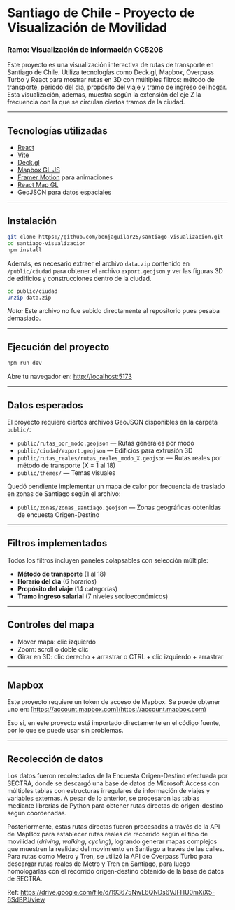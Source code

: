 # Santiago de Chile - Proyecto de Visualización de Movilidad
### Ramo: Visualización de Información CC5208

Este proyecto es una visualización interactiva de rutas de transporte en Santiago de Chile. Utiliza tecnologías como Deck.gl, Mapbox, Overpass Turbo y React para mostrar rutas en 3D con múltiples filtros: método de transporte, periodo del día, propósito del viaje y tramo de ingreso del hogar. Esta visualización, además, muestra según la extensión del eje Z la frecuencia con la que se circulan ciertos tramos de la ciudad. 

---

## Tecnologías utilizadas

- [React](https://reactjs.org/)
- [Vite](https://vitejs.dev/)
- [Deck.gl](https://deck.gl/)
- [Mapbox GL JS](https://docs.mapbox.com/mapbox-gl-js/)
- [Framer Motion](https://www.framer.com/motion/) para animaciones
- [React Map GL](https://visgl.github.io/react-map-gl/)
- GeoJSON para datos espaciales

---

## Instalación

```bash
git clone https://github.com/benjaguilar25/santiago-visualizacion.git
cd santiago-visualizacion
npm install
```

Además, es necesario extraer el archivo `data.zip` contenido en `/public/ciudad` para obtener el archivo `export.geojson` y ver las figuras 3D de edificios y construcciones dentro de la ciudad. 

```bash
cd public/ciudad
unzip data.zip
```

_Nota:_ Este archivo no fue subido directamente al repositorio pues pesaba demasiado. 

---

## Ejecución del proyecto

```bash
npm run dev
```

Abre tu navegador en: [http://localhost:5173](http://localhost:5173)

---

## Datos esperados

El proyecto requiere ciertos archivos GeoJSON disponibles en la carpeta `public/`:

- `public/rutas_por_modo.geojson` — Rutas generales por modo
- `public/ciudad/export.geojson` — Edificios para extrusión 3D
- `public/rutas_reales/rutas_reales_modo_X.geojson` — Rutas reales por método de transporte (X = 1 al 18)
- `public/themes/` — Temas visuales

Quedó pendiente implementar un mapa de calor por frecuencia de traslado en zonas de Santiago según el archivo:

- `public/zonas/zonas_santiago.geojson` — Zonas geográficas obtenidas de encuesta Origen-Destino

---

## Filtros implementados

Todos los filtros incluyen paneles colapsables con selección múltiple:

- **Método de transporte** (1 al 18)
- **Horario del día** (6 horarios)
- **Propósito del viaje** (14 categorías)
- **Tramo ingreso salarial** (7 niveles socioeconómicos)

---

## Controles del mapa

- Mover mapa: clic izquierdo
- Zoom: scroll o doble clic
- Girar en 3D: clic derecho + arrastrar o CTRL + clic izquierdo + arrastrar

---

## Mapbox

Este proyecto requiere un token de acceso de Mapbox. Se puede obtener uno en: [https://account.mapbox.com](https://account.mapbox.com)

Eso si, en este proyecto está importado directamente en el código fuente, por lo que se puede usar sin problemas. 

---

## Recolección de datos

Los datos fueron recolectados de la Encuesta Origen-Destino efectuada por SECTRA, donde se descargó una base de datos de Microsoft Access con múltiples tablas con estructuras irregulares de información de viajes y variables externas. A pesar de lo anterior, se procesaron las tablas mediante librerías de Python para obtener rutas directas de origen-destino según coordenadas. 

Posteriormente, estas rutas directas fueron procesadas a través de la API de MapBox para establecer rutas reales de recorrido según el tipo de movilidad (_driving_, _walking_, _cycling_), logrando generar mapas complejos que muestren la realidad del movimiento en Santiago a través de las calles. Para rutas como Metro y Tren, se utilizó la API de Overpass Turbo para descargar rutas reales de Metro y Tren en Santiago, para luego homologarlas con el recorrido origen-destino obtenido de la base de datos de SECTRA. 

Ref: https://drive.google.com/file/d/193675NwL6QNDs6VJFHU0mXiX5-6SdBPJ/view

